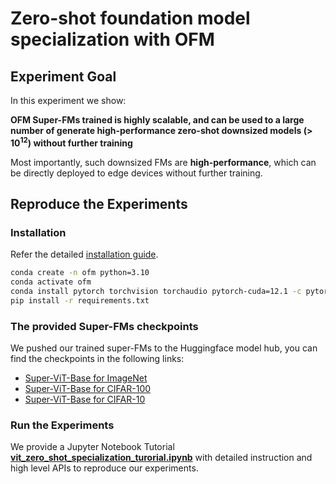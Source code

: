 # Zero-shot foundation model specialization with OFM

## Experiment Goal

In this experiment we show:

**OFM Super-FMs trained is highly scalable, and can be used to a large number of generate high-performance zero-shot downsized models (> $10^{12}$) without further training**

Most importantly, such downsized FMs are **high-performance**, which can be directly deployed to edge devices without further training.

## Reproduce the Experiments

### Installation

Refer the detailed [installation guide](../../README.md).

```bash
conda create -n ofm python=3.10
conda activate ofm
conda install pytorch torchvision torchaudio pytorch-cuda=12.1 -c pytorch -c nvidia
pip install -r requirements.txt
```

### The provided Super-FMs checkpoints

We pushed our trained super-FMs to the Huggingface model hub, you can find the checkpoints in the following links:

- [Super-ViT-Base for ImageNet](https://huggingface.co/yusx-swapp/ofm-vit-base-patch16-224-imagenet)
- [Super-ViT-Base for CIFAR-100](https://huggingface.co/yusx-swapp/ofm-vit-base-patch16-224-cifar100)
- [Super-ViT-Base for CIFAR-10](https://huggingface.co/yusx-swapp/ofm-vit-base-patch16-224-cifar10)

### Run the Experiments

We provide a Jupyter Notebook Tutorial **[vit_zero_shot_specialization_turorial.ipynb](./vit_zero_shot_specialization_turorial.ipynb)** with detailed instruction and high level APIs to reproduce our experiments.

<!--
## Results

We have some simple meta results shown on the tutorial: **[post_training_deployment.ipynb](./post_training_deployment.ipynb)**

| ![Performance vs Params](./figures/RoBERTa_performance_vs_params.png) | ![ViT Performance vs Params](./figures/vit_performance_vs_params.png) |
| :-------------------------------------------------------------------: | :-------------------------------------------------------------------: |
|                   Fig.1 - Scalable RoBERTa on SST-2                   |                    Fig.2 - Scalable ViT on CIFAR10                    |

Figure 1 shows the trained RoBERTa on SST-2 dataset, we sample resource-aware scaled submodel in different size, and evaluate without further training, all submodels get the same level of accuracy.

Similarlly, in Figure 2, we show the trained scalable ViT's performance on CIFAR-10, notebally, with half of the parameter scaled out, submodels with 45M parameters (75% FLOPs reduction) achieves 94.5% accuracy without further training.

In summry, Foundation Models trained by RaFFM are scalable, which can enables heterogeneous model deployment post-federated learning without further training. -->
